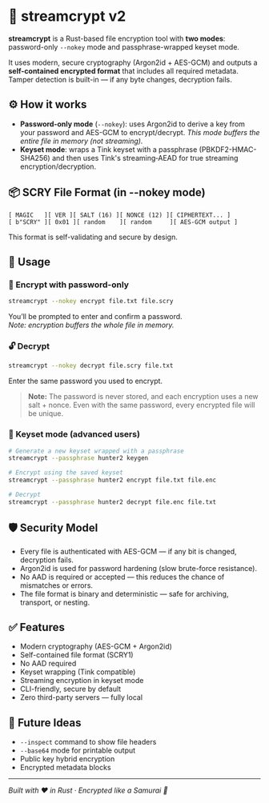 # 🔐 streamcrypt v2

**streamcrypt** is a Rust-based file encryption tool with **two modes**: password-only `--nokey` mode and passphrase-wrapped keyset mode.

It uses modern, secure cryptography (Argon2id + AES-GCM) and outputs a **self-contained encrypted format** that includes all required metadata. Tamper detection is built-in — if any byte changes, decryption fails.

## ⚙️ How it works

- **Password-only mode** (`--nokey`): uses Argon2id to derive a key from your password and AES-GCM to encrypt/decrypt. *This mode buffers the entire file in memory (not streaming).*  
- **Keyset mode**: wraps a Tink keyset with a passphrase (PBKDF2-HMAC-SHA256) and then uses Tink's streaming‑AEAD for true streaming encryption/decryption.

## 📦 SCRY File Format (in --nokey mode)

```text
[ MAGIC   ][ VER ][ SALT (16) ][ NONCE (12) ][ CIPHERTEXT... ]
[ b"SCRY" ][ 0x01 ][ random    ][ random     ][ AES-GCM output ]
```

This format is self-validating and secure by design.

## 🚀 Usage

### 🔐 Encrypt with password-only

```bash
streamcrypt --nokey encrypt file.txt file.scry
```

You’ll be prompted to enter and confirm a password.  
*Note: encryption buffers the whole file in memory.*

### 🔓 Decrypt

```bash
streamcrypt --nokey decrypt file.scry file.txt
```

Enter the same password you used to encrypt.

> **Note:** The password is never stored, and each encryption uses a new salt + nonce. Even with the same password, every encrypted file will be unique.

### 🔐 Keyset mode (advanced users)

```bash
# Generate a new keyset wrapped with a passphrase
streamcrypt --passphrase hunter2 keygen

# Encrypt using the saved keyset
streamcrypt --passphrase hunter2 encrypt file.txt file.enc

# Decrypt
streamcrypt --passphrase hunter2 decrypt file.enc file.txt
```

## 🛡️ Security Model

- Every file is authenticated with AES-GCM — if any bit is changed, decryption fails.  
- Argon2id is used for password hardening (slow brute-force resistance).  
- No AAD is required or accepted — this reduces the chance of mismatches or errors.  
- The file format is binary and deterministic — safe for archiving, transport, or nesting.

## ✅ Features

- Modern cryptography (AES-GCM + Argon2id)  
- Self-contained file format (SCRY1)  
- No AAD required  
- Keyset wrapping (Tink compatible)  
- Streaming encryption in keyset mode  
- CLI-friendly, secure by default  
- Zero third-party servers — fully local

## 🧪 Future Ideas

- `--inspect` command to show file headers  
- `--base64` mode for printable output  
- Public key hybrid encryption  
- Encrypted metadata blocks

---

*Built with ❤️ in Rust · Encrypted like a Samurai 🥷*

